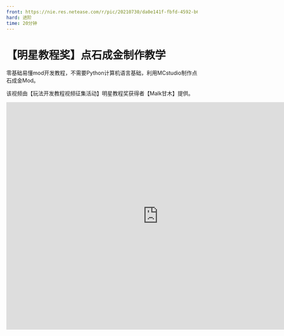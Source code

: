 ```yaml
---
front: https://nie.res.netease.com/r/pic/20210730/da0e141f-fbfd-4592-b6b4-b410f898f556.png
hard: 进阶
time: 20分钟
---
```


# 【明星教程奖】点石成金制作教学

零基础易懂mod开发教程，不需要Python计算机语言基础，利用MCstudio制作点石成金Mod。

该视频由【玩法开发教程视频征集活动】明星教程奖获得者【Malk甘木】提供。

<center><embed src="https://cc.163.com/act/m/daily/iframeplayer/?id=601cf6c95655da63cc2ecc5f
    " height="600" width="800"/></center>

